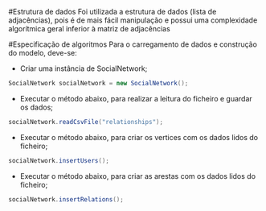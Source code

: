 #Estrutura de dados
Foi utilizada a estrutura de dados (lista de adjacências), pois é de mais fácil manipulação e possui uma complexidade algorítmica geral inferior à matriz de adjacências

#Especificação de algoritmos 
Para o carregamento de dados e construção do modelo, deve-se:
* Criar uma instância de SocialNetwork;
```java
SocialNetwork socialNetwork = new SocialNetwork();
```
* Executar o método abaixo, para realizar a leitura do ficheiro e guardar os dados;
```java
socialNetwork.readCsvFile("relationships");
```
 * Executar o método abaixo, para criar os vertices com os dados lidos do ficheiro;
```java
socialNetwork.insertUsers();
```
* Executar o método abaixo, para criar as arestas com os dados lidos do ficheiro;
```java
socialNetwork.insertRelations();
```
